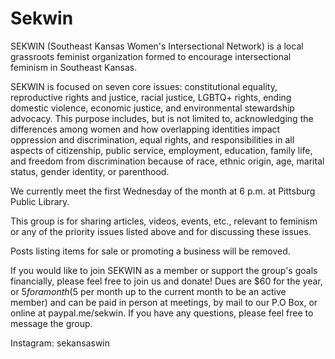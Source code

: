 

# Sekwin





SEKWIN (Southeast Kansas Women's Intersectional Network) is a local grassroots feminist organization formed to encourage intersectional feminism in Southeast Kansas.

SEKWIN is focused on seven core issues: constitutional equality, reproductive rights and justice, racial justice, LGBTQ+ rights, ending domestic violence, economic justice, and environmental stewardship advocacy. This purpose includes, but is not limited to, acknowledging the differences among women and how overlapping identities impact oppression and discrimination, equal rights, and responsibilities in all aspects of citizenship, public service, employment, education, family life, and freedom from discrimination because of race, ethnic origin, age, marital status, gender identity, or parenthood.

We currently meet the first Wednesday of the month at 6 p.m. at Pittsburg Public Library.

This group is for sharing articles, videos, events, etc., relevant to feminism or any of the priority issues listed above and for discussing these issues.

Posts listing items for sale or promoting a business will be removed.

If you would like to join SEKWIN as a member or support the group's goals financially, please feel free to join us and donate! Dues are $60 for the year, or $5 for a month ($5 per month up to the current month to be an active member) and can be paid in person at meetings, by mail to our P.O Box, or online at paypal.me/sekwin. If you have any questions, please feel free to message the group.

Instagram: sekansaswin